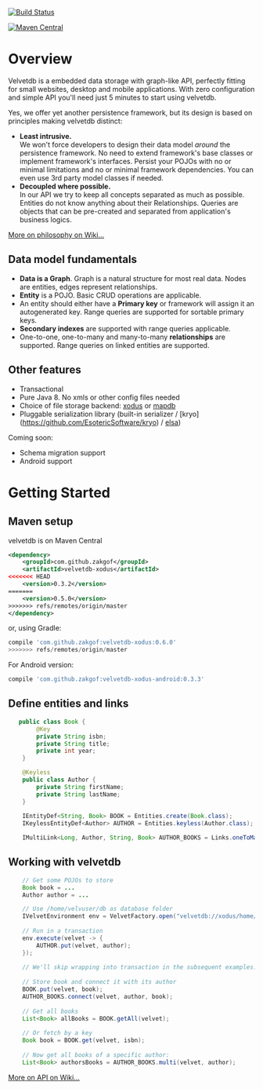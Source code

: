 [![Build Status](https://travis-ci.org/zakgof/velvetdb.svg?branch=master)](https://travis-ci.org/zakgof/velvetdb)

[![Maven Central](https://maven-badges.herokuapp.com/maven-central/com.github.zakgof/velvetdb-core/badge.svg)](https://maven-badges.herokuapp.com/maven-central/com.github.zakgof/velvetdb-core)

# Overview

Velvetdb is a embedded data storage with graph-like API, perfectly fitting for small websites, desktop and mobile applications.
With zero configuration and simple API you'll need just 5 minutes to start using velvetdb.

Yes, we offer yet another persistence framework, but its design is based on principles making velvetdb distinct:
- **Least intrusive.**  
 We won't force developers to design their data model *around* the persistence framework. No need to extend framework's base classes or implement framework's interfaces. Persist your POJOs with no or minimal limitations and no or minimal framework dependencies. You can even use 3rd party model classes if needed.
- **Decoupled where possible.**  
 In our API we try to keep all concepts separated as much as possible. Entities do not know anything about their Relationships. Queries are objects that can be pre-created and separated from application's business logics.

[More on philosophy on Wiki...](https://github.com/zakgof/velvetdb/wiki/VelvetDB-vs-traditional-approach)

## Data model fundamentals
- **Data is a Graph**. Graph is a natural structure for most real data. Nodes are entities, edges represent relationships.
- **Entity** is a POJO. Basic CRUD operations are applicable.
- An entity should either have a **Primary key** or framework will assign it an autogenerated key. Range queries are supported for sortable primary keys.
- **Secondary indexes** are supported with range queries applicable.
- One-to-one, one-to-many and many-to-many **relationships** are supported. Range queries on linked entities are supported.

## Other features

- Transactional
- Pure Java 8. No xmls or other config files needed
- Choice of file storage backend: [xodus](https://github.com/JetBrains/xodus) or [mapdb](https://github.com/jankotek/mapdb)
- Pluggable serialization library (built-in serializer / [kryo] (https://github.com/EsotericSoftware/kryo) / [elsa](https://github.com/jankotek/elsa))

Coming soon:
- Schema migration support
- Android support

# Getting Started

## Maven setup

velvetdb is on Maven Central

```xml
<dependency>
    <groupId>com.github.zakgof</groupId>
    <artifactId>velvetdb-xodus</artifactId>
<<<<<<< HEAD
    <version>0.3.2</version>
=======
    <version>0.5.0</version>
>>>>>>> refs/remotes/origin/master
</dependency>
```
or, using Gradle:
```groovy
compile 'com.github.zakgof:velvetdb-xodus:0.6.0'
>>>>>>> refs/remotes/origin/master
```

For Android version:

```groovy
compile 'com.github.zakgof:velvetdb-xodus-android:0.3.3'
```

## Define entities and links
```java
   public class Book {
        @Key
        private String isbn;
        private String title;
        private int year;
    }

    @Keyless
    public class Author {
        private String firstName;
        private String lastName;
    }
    
    IEntityDef<String, Book> BOOK = Entities.create(Book.class);
    IKeylessEntityDef<Author> AUTHOR = Entities.keyless(Author.class);

    IMultiLink<Long, Author, String, Book> AUTHOR_BOOKS = Links.oneToMany(AUTHOR, BOOKS);
```
## Working with velvetdb
```java
    // Get some POJOs to store
    Book book = ...
    Author author = ...

    // Use /home/velvuser/db as database folder
    IVelvetEnvironment env = VelvetFactory.open("velvetdb://xodus/home/velvuser/db"));
    
    // Run in a transaction
    env.execute(velvet -> {
    	AUTHOR.put(velvet, author);
    });
       
    // We'll skip wrapping into transaction in the subsequent examples.
    
    // Store book and connect it with its author
    BOOK.put(velvet, book);
    AUTHOR_BOOKS.connect(velvet, author, book);
    
    // Get all books
    List<Book> allBooks = BOOK.getAll(velvet);
    
    // Or fetch by a key
    Book book = BOOK.get(velvet, isbn);
    
    // Now get all books of a specific author:
    List<Book> authorsBooks = AUTHOR_BOOKS.multi(velvet, author);
```

[More on API on Wiki...](https://github.com/zakgof/velvetdb/wiki/Getting-started)
